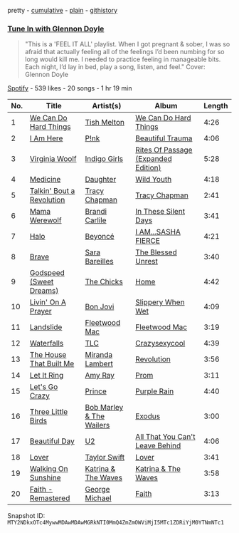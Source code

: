 pretty - [cumulative](/playlists/cumulative/37i9dQZF1DX3wOwTzGsYKA.md) - [plain](/playlists/plain/37i9dQZF1DX3wOwTzGsYKA) - [githistory](https://github.githistory.xyz/mackorone/spotify-playlist-archive/blob/main/playlists/plain/37i9dQZF1DX3wOwTzGsYKA)

### [Tune In with Glennon Doyle](https://open.spotify.com/playlist/37i9dQZF1DX3wOwTzGsYKA)

> "This is a 'FEEL IT ALL' playlist\. When I got pregnant & sober, I was so afraid that actually feeling all of the feelings I’d been numbing for so long would kill me\. I needed to practice feeling in manageable bits\. Each night, I’d lay in bed, play a song, listen, and feel." Cover: Glennon Doyle

[Spotify](https://open.spotify.com/user/spotify) - 539 likes - 20 songs - 1 hr 19 min

| No. | Title | Artist(s) | Album | Length |
|---|---|---|---|---|
| 1 | [We Can Do Hard Things](https://open.spotify.com/track/2GhZ6OFTzasUwOrI32zS4P) | [Tish Melton](https://open.spotify.com/artist/4r0G11Ag5P3qXSaIlskMvW) | [We Can Do Hard Things](https://open.spotify.com/album/0UtLMHAZcGbK8I1qzGEGzP) | 4:26 |
| 2 | [I Am Here](https://open.spotify.com/track/32j279x3imcBWBu9OaHX2n) | [P!nk](https://open.spotify.com/artist/1KCSPY1glIKqW2TotWuXOR) | [Beautiful Trauma](https://open.spotify.com/album/7hwhuEQT4Fp5bzwLlYZtiz) | 4:06 |
| 3 | [Virginia Woolf](https://open.spotify.com/track/3yFMUU2lbBDD7F1hDUnH74) | [Indigo Girls](https://open.spotify.com/artist/4wM29TDTr3HI0qFY3KoSFG) | [Rites Of Passage \(Expanded Edition\)](https://open.spotify.com/album/7Bpm8RN7CWTEH2Os4vw3Po) | 5:28 |
| 4 | [Medicine](https://open.spotify.com/track/1ujiHGg5p9SVrNIV4jumQK) | [Daughter](https://open.spotify.com/artist/46CitWgnWrvF9t70C2p1Me) | [Wild Youth](https://open.spotify.com/album/6BxQ7IyCBbx4CeB7BHQwet) | 4:18 |
| 5 | [Talkin' Bout a Revolution](https://open.spotify.com/track/0YMFcrMtBowDdD5bPz0cgy) | [Tracy Chapman](https://open.spotify.com/artist/7oPgCQqMMXEXrNau5vxYZP) | [Tracy Chapman](https://open.spotify.com/album/6hmmX5UP4rIvOpGSaPerV8) | 2:41 |
| 6 | [Mama Werewolf](https://open.spotify.com/track/3prWmTfS6HnvkKgezSQFJO) | [Brandi Carlile](https://open.spotify.com/artist/2sG4zTOLvjKG1PSoOyf5Ej) | [In These Silent Days](https://open.spotify.com/album/5mIT7iw9w64DMP2vxP9L1f) | 3:41 |
| 7 | [Halo](https://open.spotify.com/track/4JehYebiI9JE8sR8MisGVb) | [Beyoncé](https://open.spotify.com/artist/6vWDO969PvNqNYHIOW5v0m) | [I AM...SASHA FIERCE](https://open.spotify.com/album/39P7VD7qlg3Z0ltq60eHp7) | 4:21 |
| 8 | [Brave](https://open.spotify.com/track/6Uy6K3KdmUdAfelUp0SeXn) | [Sara Bareilles](https://open.spotify.com/artist/2Sqr0DXoaYABbjBo9HaMkM) | [The Blessed Unrest](https://open.spotify.com/album/7lpbyGc4fHsQkBTsfWVBhp) | 3:40 |
| 9 | [Godspeed \(Sweet Dreams\)](https://open.spotify.com/track/1zpIpaDCv77z6zN2fHNTW9) | [The Chicks](https://open.spotify.com/artist/25IG9fa7cbdmCIy3OnuH57) | [Home](https://open.spotify.com/album/1zgQkZFMRqx1Lz9GVXghLt) | 4:42 |
| 10 | [Livin' On A Prayer](https://open.spotify.com/track/37ZJ0p5Jm13JPevGcx4SkF) | [Bon Jovi](https://open.spotify.com/artist/58lV9VcRSjABbAbfWS6skp) | [Slippery When Wet](https://open.spotify.com/album/0kBfgEilUFCMIQY5IOjG4t) | 4:09 |
| 11 | [Landslide](https://open.spotify.com/track/5ihS6UUlyQAfmp48eSkxuQ) | [Fleetwood Mac](https://open.spotify.com/artist/08GQAI4eElDnROBrJRGE0X) | [Fleetwood Mac](https://open.spotify.com/album/5VIQ3VaAoRKOEpJ0fewdvo) | 3:19 |
| 12 | [Waterfalls](https://open.spotify.com/track/6qspW4YKycviDFjHBOaqUY) | [TLC](https://open.spotify.com/artist/0TImkz4nPqjegtVSMZnMRq) | [Crazysexycool](https://open.spotify.com/album/5eg56dCpFn32neJak2vk0f) | 4:39 |
| 13 | [The House That Built Me](https://open.spotify.com/track/02eD9ymfJOJOhM97HYp5R9) | [Miranda Lambert](https://open.spotify.com/artist/66lH4jAE7pqPlOlzUKbwA0) | [Revolution](https://open.spotify.com/album/3uczBfJFFSNjSiF8ScC1pA) | 3:56 |
| 14 | [Let It Ring](https://open.spotify.com/track/4uVFuynDaa2c1TGd1yTJ05) | [Amy Ray](https://open.spotify.com/artist/6FTNWiXksh4ADVB5QdJqCF) | [Prom](https://open.spotify.com/album/2g69hxPGEn3LdV3tn8hCPS) | 3:11 |
| 15 | [Let's Go Crazy](https://open.spotify.com/track/0QeI79sp1vS8L3JgpEO7mD) | [Prince](https://open.spotify.com/artist/5a2EaR3hamoenG9rDuVn8j) | [Purple Rain](https://open.spotify.com/album/7nXJ5k4XgRj5OLg9m8V3zc) | 4:40 |
| 16 | [Three Little Birds](https://open.spotify.com/track/75FYqcxt1YEAtqDLrOeIJn) | [Bob Marley & The Wailers](https://open.spotify.com/artist/2QsynagSdAqZj3U9HgDzjD) | [Exodus](https://open.spotify.com/album/2mBbV0Ad6B4ydHMZlzAY7S) | 3:00 |
| 17 | [Beautiful Day](https://open.spotify.com/track/1VuBmEauSZywQVtqbxNqka) | [U2](https://open.spotify.com/artist/51Blml2LZPmy7TTiAg47vQ) | [All That You Can't Leave Behind](https://open.spotify.com/album/7gskILm9UyDvFlmmAoqn2g) | 4:06 |
| 18 | [Lover](https://open.spotify.com/track/1dGr1c8CrMLDpV6mPbImSI) | [Taylor Swift](https://open.spotify.com/artist/06HL4z0CvFAxyc27GXpf02) | [Lover](https://open.spotify.com/album/1NAmidJlEaVgA3MpcPFYGq) | 3:41 |
| 19 | [Walking On Sunshine](https://open.spotify.com/track/05wIrZSwuaVWhcv5FfqeH0) | [Katrina & The Waves](https://open.spotify.com/artist/2TzHIUhVpeeDxyJPpQfnV3) | [Katrina & The Waves](https://open.spotify.com/album/1UQG78YJjaBySRMh0A8Uw7) | 3:58 |
| 20 | [Faith \- Remastered](https://open.spotify.com/track/0HEmnAUT8PHznIAAmVXqFJ) | [George Michael](https://open.spotify.com/artist/19ra5tSw0tWufvUp8GotLo) | [Faith](https://open.spotify.com/album/34K1Kvskt9arWy8E1Gz3Lw) | 3:13 |

Snapshot ID: `MTY2NDkxOTc4MywwMDAwMDAwMGRkNTI0MmQ4ZmZmOWViMjI5MTc1ZDRiYjM0YTNmNTc1`
